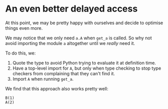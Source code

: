 # An even better delayed access

At this point, we may be pretty happy with ourselves and decide to optimise things even more.

We may notice that we only need `a.A` when `get_a` is called. So why not avoid
importing the module `a` altogether until we *really* need it.

To do this, we:
1. Quote the type to avoid Python trying to evaluate it at definition time.
1. Have a top-level import for `A`, but only when type checking to stop type checkers from complaining that they can't find it.
2. Import `A` when running `get_a`.

We find that this approach also works pretty well:
```
B(1)
A(2)
```
